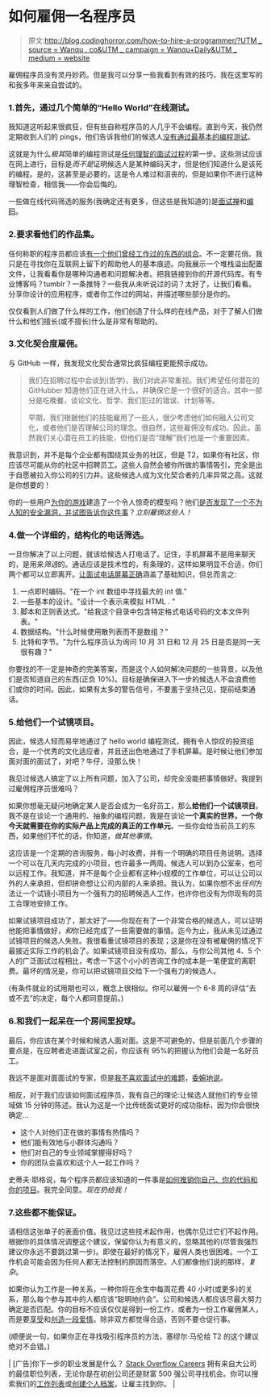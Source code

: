 # 如何雇佣一名程序员

> 原文:[http://blog.codinghorror.com/how-to-hire-a-programmer/?UTM _ source = Wanqu . co&UTM _ campaign = Wanqu+Daily&UTM _ medium = website](http://blog.codinghorror.com/how-to-hire-a-programmer/?utm_source=wanqu.co&utm_campaign=Wanqu+Daily&utm_medium=website)



雇佣程序员没有灵丹妙药。但是我可以分享一些我看到有效的技巧，我在这里写的和我多年来亲自尝试的。

### 1.首先，通过几个简单的“Hello World”在线测试。

我知道这听起来很疯狂，但有些自称程序员的人几乎不会编程。直到今天，我仍然定期收到人们的 pings，他们告诉我他们的候选人[没有通过最基本的编程测试](http://www.codinghorror.com/blog/2007/02/why-cant-programmers-program.html)。

这就是为什么*极其*简单的编程测试是[任何理智的面试过程](http://www.codinghorror.com/blog/2010/02/the-nonprogramming-programmer.html)的第一步。这些测试应该在网上进行，目标是*而不是*证明候选人是某种编码天才，但是他们知道什么是该死的编程。是的，这甚至是必要的，这是令人难过和沮丧的，但是如果你不进行这种理智检查，相信我——你会后悔的。

一些做在线代码筛选的服务(我确定还有更多，但这些是我知道的)是[面试禅](http://www.interviewzen.com/)和[编码](http://codility.com/)。

### 2.要求看他们的作品集。

任何称职的程序员都应该[有一个他们曾经工作过的东西的组合](http://www.codinghorror.com/blog/2004/10/a-programmers-portfolio.html)。不一定要花俏。我只是在寻找你在互联网上留下的帮助他人的基本痕迹。向我展示一个堆栈溢出配置文件，让我看看你是哪种沟通者和问题解决者。把我链接到你的开源代码库。有专业博客吗？tumblr？一条推特？一些我从未听说过的词？太好了，让我们看看。分享你设计的应用程序，或者你工作过的网站，并描述哪些部分是你的。

仅仅看到人们做了什么样的工作，他们创造了什么样的在线产品，对于了解人们做什么和他们擅长(或不擅长)什么是非常有帮助的。

### 3.文化契合度雇佣。

与 GitHub 一样，我发现文化契合通常比疯狂编程更能预示成功。

> 我们在招聘过程中会谈到(哲学)，我们对此非常重视。我们希望任何潜在的 GitHubber 知道他们正在进入什么，并确保它是一个很好的适合。其中一部分是吃晚餐，谈论文化、哲学、我们犯过的错误、计划等等。
> 
> 早期，我们根据他们的技能雇用了一些人，很少考虑他们如何融入公司文化，或者他们是否理解公司的理念。很自然，这些雇佣没有成功。因此，虽然我们关心潜在员工的技能，但他们是否“理解”我们也是一个重要因素。

我意识到，并不是每个企业都有围绕其业务的社区，但是 T2，如果你有社区，你应该尽可能从你的社区中招聘员工。这些人自然会被你所做的事情吸引，完全是出于自愿被拉入你公司的引力井。这些候选人成为文化契合者的几率异常之高。这就是你想要的！

你的一些用户[为你的游戏](http://www.mojang.com/2012/02/minecraft-team-strengthened/)建造了一个令人惊奇的模型吗？他们[是否发现了一个不为人知的安全漏洞，并试图告诉你这件事](http://arstechnica.com/business/news/2012/03/hacker-commandeers-github-to-prove-vuln-in-ruby.ars?clicked=related_right)？*立刻雇佣这些人！*

### 4.做一个详细的，结构化的电话筛选。

一旦你解决了以上问题，就该给候选人打电话了。记住，手机屏幕不是用来聊天的，是用来*筛选*的。通话应该是技术性的，有条理的，这样如果明显不合适，你们两个都可以立即离开。[让面试电话屏幕正确](http://www.codinghorror.com/blog/2008/01/getting-the-interview-phone-screen-right.html)涵盖了基础知识，但总而言之:

1.  一点即时编码。"在一个 int 数组中寻找最大的 int 值."
2.  一些基本的设计。"设计一个表示来模拟 HTML . "
3.  脚本和正则表达式。"给我这个目录中包含特定格式电话号码的文本文件列表。"
4.  数据结构。"什么时候使用散列表而不是数组？"
5.  比特和字节。"为什么程序员认为询问 10 月 31 日和 12 月 25 日是否是同一天很有趣？"

你要找的不一定是神奇的完美答案，而是这个人如何解决问题的一些背景，以及他们是否知道自己的东西(正负 10%)。目标是确保进入下一步的候选人不会浪费他们或你的时间。因此，如果有太多的警告信号，不要羞于坚持己见，提前结束通话。

### 5.给他们一个试镜项目。

因此，候选人轻而易举地通过了 hello world 编程测试，拥有令人惊叹的投资组合，是一个优秀的文化适应者，并且还出色地通过了手机屏幕。是时候让他们参加面对面的面试了，对吧？牛仔，没那么快！

我见过候选人搞定了以上所有问题，加入了公司，却完全没能把事情做好。我提到过雇佣程序员很难吗？

如果你想毫无疑问地确定某人是否会成为一名好员工，那么**给他们一个试镜项目**。我不是在谈论一个通用的、抽象的编程问题，我是在谈论**一个真实的世界，一个你今天就需要在你的实际产品上完成的真正的工作单元**。一些你会给当前员工的东西，如果他们不忙的话，你知道，*做其他事情*。

这应该是一个定期的咨询服务，每小时收费，并有一个明确的项目任务说明。选择一个可以在几天内完成的小项目，也许最多一两周。候选人可以到办公室来，也可以远程工作。我知道，并不是每个企业都有这种小规模的工作单位，可以让公司以外的人来承担，但却拼命想让公司内部的人来承担。我认为，如果你想不出*任何*方法让一个试镜小项目为一个强有力的招聘候选人工作，也许你也没有为你现有的员工合理地安排工作。

如果试镜项目成功了，那太好了——你现在有了一个非常合格的候选人，可以证明他能把事情做好，*和*你已经完成了一些需要做的事情。迄今为止，我从未见过通过试镜项目的候选人失败。我很看重试镜项目的表现；这是你在没有被雇佣的情况下最接近实际工作的机会了。如果试镜项目没有成功，那么，与你公司其他 4、5 个人的广泛面试过程相比，考虑一下这个小小的咨询工作的成本是一笔便宜的离职费。最坏的情况是，你可以把试镜项目交给下一个强有力的候选人。

(有条件就业的试用期也可以，概念上很相似。你可以雇佣一个 6-8 周的评估“去或不去”的决定，每个人都同意提前。)

### 6.和我们一起呆在一个房间里投球。

最后，你应该在某个时候和候选人面对面。这是不可避免的，但是前面几个步骤的要点是，在应聘者走进面试室之前，你应该有 95%的把握认为他们会是一名好员工。

我远不是面对面面试的专家，但是[我不喜欢面试中的难题](http://www.codinghorror.com/blog/2009/03/the-hardest-interview-puzzle-question-ever.html)，[委婉地说](http://www.codinghorror.com/blog/2006/05/snappy-answers-to-stupid-programming-questions.html)。

相反，对于我们应该如何面试程序员，我有自己的理论:让候选人就他们的专业领域做 15 分钟的陈述。我认为这是一个比传统面试更好的成功指标，因为你会很快确定…

*   这个人对他们正在做的事情有热情吗？
*   他们能有效地与小群体沟通吗？
*   他们对自己的专业领域掌握得好吗？
*   你的团队会喜欢和这个人一起工作吗？

史蒂夫·耶格说，每个程序员都应该知道的一件事是[如何推销你自己、你的代码和你的项目](http://www.codinghorror.com/blog/2008/10/the-one-thing-every-software-engineer-should-know.html)。我完全同意。*现在扔给我！*

### 7.这些都不能保证。

请相信这张单子的表面价值。我见过这些技术起作用，也偶尔见过它们不起作用。根据你的具体情况调整这个建议，保留你认为有意义的，忽略其他的(尽管我强烈建议你永远不要跳过第一步)。即使在最好的情况下，雇佣人类也很困难。一个工作机会可能会因为任何人都无法控制的原因而落空。人们都像他们说的那样，*复杂*。

如果你认为工作是一种关系，一种你将在余生中每周花费 40 小时(或更多)的关系，那么每个参与其中的人都应该“聪明地约会”。公司和候选人都应该尽最大努力确定是否匹配。你的目标不应该仅仅是得到一份工作，或者为一份工作雇佣某人，而是要[享受](http://www.codinghorror.com/blog/2007/10/remember-this-stuff-is-supposed-to-be-fun.html)和[创造一段爱情](http://www.codinghorror.com/blog/2008/12/programming-love-it-or-leave-it.html)。除非双方都觉得合适，否则不要仓促行事。

(顺便说一句，如果你正在寻找吸引程序员的方法，塞缪尔·马伦给 T2 的这个建议绝对不会错。)

| [广告]你下一步的职业发展是什么？ [Stack Overflow Careers](http://careers.stackoverflow.com/) 拥有来自大公司的最佳职位列表，无论你是在初创公司还是财富 500 强公司寻找机会。你可以搜索我们的[工作列表](http://careers.stackoverflow.com/jobs)或[创建个人档案](http://careers.stackoverflow.com/cv)，让雇主找到你。 |

